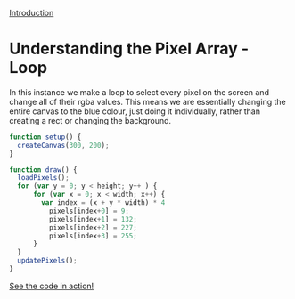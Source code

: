 [Introduction](../)


# Understanding the Pixel Array - Loop

In this instance we make a loop to select every pixel on the screen and change all of their rgba values. This means we are essentially changing the entire canvas to the blue colour, just doing it individually, rather than creating a rect or changing the background.

```js
function setup() {
  createCanvas(300, 200);
}

function draw() {
  loadPixels();
  for (var y = 0; y < height; y++ ) {
      for (var x = 0; x < width; x++) {
        var index = (x + y * width) * 4
          pixels[index+0] = 9;
          pixels[index+1] = 132;
          pixels[index+2] = 227;
          pixels[index+3] = 255;
      }
  }
  updatePixels();
}
```

[See the code in action!](sketch.html)
